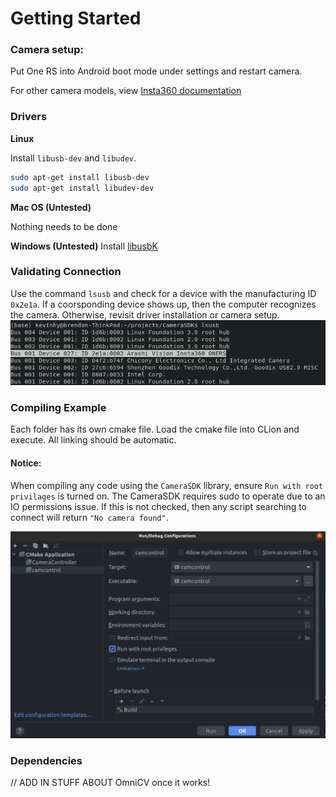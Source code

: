 # Getting Started

### Camera setup:
Put One RS into Android boot mode under settings and restart camera.

For other camera models, view [Insta360 documentation](https://github.com/Insta360Develop/CameraSDK-Cpp/tree/a2411ab551f252ed32ec34b711a293cfa45f2c57#setup-your-camera-connection-mode)

### Drivers
**Linux**

Install `libusb-dev` and `libudev`.

```bash
sudo apt-get install libusb-dev
sudo apt-get install libudev-dev
```

**Mac OS (Untested)**

Nothing needs to be done

**Windows (Untested)**
Install [libusbK](https://sourceforge.net/projects/libusbk/files/libusbK-release/3.0.7.0/)

### Validating Connection
Use the command `lsusb` and check for a device with the manufacturing ID `0x2e1a`. If a coorsponding device shows up, then the computer recognizes the camera. Otherwise, revisit driver installation or camera setup.
![lsusb command output](docs/images/lsusb_example.png)

### Compiling Example
Each folder has its own cmake file. Load the cmake file into CLion and execute. All linking should be automatic. 

#### Notice:
When compiling any code using the `CameraSDK` library, ensure `Run with root privilages` is turned on. The CameraSDK requires sudo to operate due to an IO permissions issue. If this is not checked, then any script searching to connect will return `"No camera found"`.

![](docs/images/run-with-root-privileges.png)

### Dependencies
// ADD IN STUFF ABOUT OmniCV once it works!